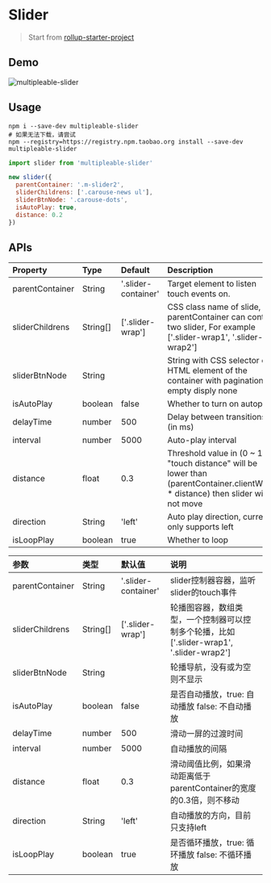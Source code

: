 # Slider

> Start from [rollup-starter-project](https://github.com/rollup/rollup-starter-project)

## Demo

![multipleable-slider](http://os8ri8oj4.bkt.clouddn.com/slider.gif)

## Usage

```shell
npm i --save-dev multipleable-slider
# 如果无法下载，请尝试
npm --registry=https://registry.npm.taobao.org install --save-dev multipleable-slider
```

```js
import slider from 'multipleable-slider'

new slider({
  parentContainer: '.m-slider2',
  sliderChildrens: ['.carouse-news ul'],
  sliderBtnNode: '.carouse-dots',
  isAutoPlay: true,
  distance: 0.2
})
```

## APIs

|Property|Type|Default|Description|
|:-------|:---|:------|:----------|
|parentContainer|String|'.slider-container'|Target element to listen touch events on. |
|sliderChildrens|String[]|['.slider-wrap']|CSS class name of slide, parentContainer can control two slider, For example ['.slider-wrap1', '.slider-wrap2']
|sliderBtnNode|String||String with CSS selector or HTML element of the container with pagination. If empty disply none|
|isAutoPlay|boolean|false|Whether to turn on autoplay|
|delayTime|number|500|Delay between transitions (in ms)|
|interval|number|5000|Auto-play interval|
|distance|float|0.3|Threshold value in (0 ~ 1). If "touch distance" will be lower than (parentContainer.clientWidth * distance) then slider will not move|
|direction|String|'left'|Auto play direction, currently only supports left|
|isLoopPlay|boolean|true|Whether to loop|  


|参数|类型|默认值|说明|
|:--|:---|:---|:---|
|parentContainer|String|'.slider-container'|slider控制器容器，监听slider的touch事件|
|sliderChildrens|String[]|['.slider-wrap']|轮播图容器，数组类型，一个控制器可以控制多个轮播，比如['.slider-wrap1', '.slider-wrap2']|
|sliderBtnNode|String||轮播导航，没有或为空则不显示|
|isAutoPlay|boolean|false|是否自动播放，true: 自动播放 false: 不自动播放|
|delayTime|number|500|滑动一屏的过渡时间|
|interval|number|5000|自动播放的间隔|
|distance|float|0.3|滑动阈值比例，如果滑动距离低于parentContainer的宽度的0.3倍，则不移动|
|direction|String|'left'|自动播放的方向，目前只支持left|
|isLoopPlay|boolean|true|是否循环播放，true: 循环播放 false: 不循环播放| 
